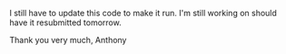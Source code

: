 I still have to update this code to make it run. I'm still working on should have it resubmitted tomorrow.

Thank you very much,
Anthony